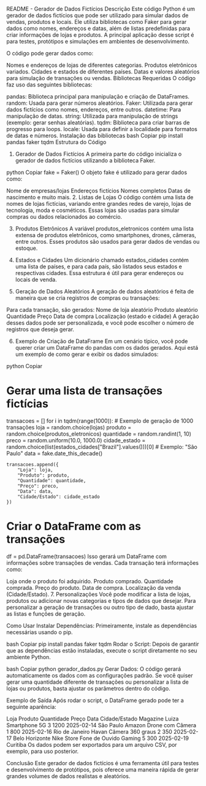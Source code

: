 README - Gerador de Dados Fictícios
Descrição
Este código Python é um gerador de dados fictícios que pode ser utilizado para simular dados de vendas, produtos e locais. Ele utiliza bibliotecas como Faker para gerar dados como nomes, endereços e datas, além de listas predefinidas para criar informações de lojas e produtos. A principal aplicação desse script é para testes, protótipos e simulações em ambientes de desenvolvimento.

O código pode gerar dados como:

Nomes e endereços de lojas de diferentes categorias.
Produtos eletrônicos variados.
Cidades e estados de diferentes países.
Datas e valores aleatórios para simulação de transações ou vendas.
Bibliotecas Requeridas
O código faz uso das seguintes bibliotecas:

pandas: Biblioteca principal para manipulação e criação de DataFrames.
random: Usada para gerar números aleatórios.
Faker: Utilizada para gerar dados fictícios como nomes, endereços, entre outros.
datetime: Para manipulação de datas.
string: Utilizada para manipulação de strings (exemplo: gerar senhas aleatórias).
tqdm: Biblioteca para criar barras de progresso para loops.
locale: Usada para definir a localidade para formatos de datas e números.
Instalação das bibliotecas
bash
Copiar
pip install pandas faker tqdm
Estrutura do Código
1. Gerador de Dados Fictícios
A primeira parte do código inicializa o gerador de dados fictícios utilizando a biblioteca Faker.

python
Copiar
fake = Faker()
O objeto fake é utilizado para gerar dados como:

Nome de empresas/lojas
Endereços fictícios
Nomes completos
Datas de nascimento e muito mais.
2. Listas de Lojas
O código contém uma lista de nomes de lojas fictícias, variando entre grandes redes de varejo, lojas de tecnologia, moda e cosméticos. Essas lojas são usadas para simular compras ou dados relacionados ao comércio.

3. Produtos Eletrônicos
A variável produtos_eletronicos contém uma lista extensa de produtos eletrônicos, como smartphones, drones, câmeras, entre outros. Esses produtos são usados para gerar dados de vendas ou estoque.

4. Estados e Cidades
Um dicionário chamado estados_cidades contém uma lista de países, e para cada país, são listados seus estados e respectivas cidades. Essa estrutura é útil para gerar endereços ou locais de venda.

5. Geração de Dados Aleatórios
A geração de dados aleatórios é feita de maneira que se cria registros de compras ou transações:

Para cada transação, são gerados:
Nome de loja aleatório
Produto aleatório
Quantidade
Preço
Data de compra
Localização (estado e cidade)
A geração desses dados pode ser personalizada, e você pode escolher o número de registros que deseja gerar.

6. Exemplo de Criação de DataFrame
Em um cenário típico, você pode querer criar um DataFrame do pandas com os dados gerados. Aqui está um exemplo de como gerar e exibir os dados simulados:

python
Copiar
# Gerar uma lista de transações fictícias
transacoes = []
for i in tqdm(range(1000)):  # Exemplo de geração de 1000 transações
    loja = random.choice(lojas)
    produto = random.choice(produtos_eletronicos)
    quantidade = random.randint(1, 10)
    preco = random.uniform(10.0, 1000.0)
    cidade_estado = random.choice(list(estados_cidades["Brazil"].values()))[0]  # Exemplo: "São Paulo"
    data = fake.date_this_decade()
    
    transacoes.append({
        "Loja": loja,
        "Produto": produto,
        "Quantidade": quantidade,
        "Preço": preco,
        "Data": data,
        "Cidade/Estado": cidade_estado
    })

# Criar o DataFrame com as transações
df = pd.DataFrame(transacoes)
Isso gerará um DataFrame com informações sobre transações de vendas. Cada transação terá informações como:

Loja onde o produto foi adquirido.
Produto comprado.
Quantidade comprada.
Preço do produto.
Data de compra.
Localização da venda (Cidade/Estado).
7. Personalizações
Você pode modificar a lista de lojas, produtos ou adicionar novas categorias e tipos de dados que desejar. Para personalizar a geração de transações ou outro tipo de dado, basta ajustar as listas e funções de geração.

Como Usar
Instalar Dependências: Primeiramente, instale as dependências necessárias usando o pip.

bash
Copiar
pip install pandas faker tqdm
Rodar o Script: Depois de garantir que as dependências estão instaladas, execute o script diretamente no seu ambiente Python.

bash
Copiar
python gerador_dados.py
Gerar Dados: O código gerará automaticamente os dados com as configurações padrão. Se você quiser gerar uma quantidade diferente de transações ou personalizar a lista de lojas ou produtos, basta ajustar os parâmetros dentro do código.

Exemplo de Saída
Após rodar o script, o DataFrame gerado pode ter a seguinte aparência:

Loja	Produto	Quantidade	Preço	Data	Cidade/Estado
Magazine Luiza	Smartphone 5G	3	1200	2025-02-14	São Paulo
Amazon	Drone com Câmera	1	800	2025-02-16	Rio de Janeiro
Havan	Câmera 360 graus	2	350	2025-02-17	Belo Horizonte
Nike Store	Fone de Ouvido Gaming	5	300	2025-02-19	Curitiba
Os dados podem ser exportados para um arquivo CSV, por exemplo, para uso posterior.

Conclusão
Este gerador de dados fictícios é uma ferramenta útil para testes e desenvolvimento de protótipos, pois oferece uma maneira rápida de gerar grandes volumes de dados realistas e aleatórios.
